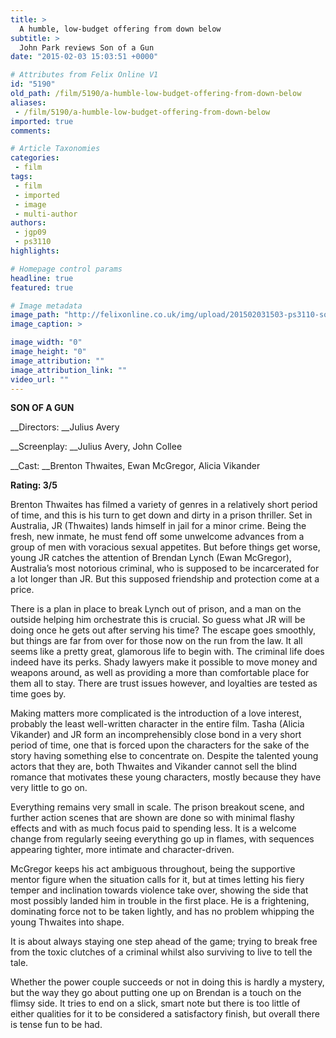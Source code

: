 ```yaml
---
title: >
  A humble, low-budget offering from down below
subtitle: >
  John Park reviews Son of a Gun
date: "2015-02-03 15:03:51 +0000"

# Attributes from Felix Online V1
id: "5190"
old_path: /film/5190/a-humble-low-budget-offering-from-down-below
aliases:
 - /film/5190/a-humble-low-budget-offering-from-down-below
imported: true
comments:

# Article Taxonomies
categories:
 - film
tags:
 - film
 - imported
 - image
 - multi-author
authors:
 - jgp09
 - ps3110
highlights:

# Homepage control params
headline: true
featured: true

# Image metadata
image_path: "http://felixonline.co.uk/img/upload/201502031503-ps3110-son-of-a-gun-1-cmyk.jpg"
image_caption: >

image_width: "0"
image_height: "0"
image_attribution: ""
image_attribution_link: ""
video_url: ""
---
```


__SON OF A GUN__

__Directors: __Julius Avery

__Screenplay: __Julius Avery, John Collee

__Cast: __Brenton Thwaites, Ewan McGregor, Alicia Vikander

__Rating: 3/5__

Brenton Thwaites has filmed a variety of genres in a relatively short period of time, and this is his turn to get down and dirty in a prison thriller. Set in Australia, JR (Thwaites) lands himself in jail for a minor crime. Being the fresh, new inmate, he must fend off some unwelcome advances from a group of men with voracious sexual appetites. But before things get worse, young JR catches the attention of Brendan Lynch (Ewan McGregor), Australia’s most notorious criminal, who is supposed to be incarcerated for a lot longer than JR. But this supposed friendship and protection come at a price.

There is a plan in place to break Lynch out of prison, and a man on the outside helping him orchestrate this is crucial. So guess what JR will be doing once he gets out after serving his time? The escape goes smoothly, but things are far from over for those now on the run from the law. It all seems like a pretty great, glamorous life to begin with. The criminal life does indeed have its perks. Shady lawyers make it possible to move money and weapons around, as well as providing a more than comfortable place for them all to stay. There are trust issues however, and loyalties are tested as time goes by.

Making matters more complicated is the introduction of a love interest, probably the least well-written character in the entire film. Tasha (Alicia Vikander) and JR form an incomprehensibly close bond in a very short period of time, one that is forced upon the characters for the sake of the story having something else to concentrate on. Despite the talented young actors that they are, both Thwaites and Vikander cannot sell the blind romance that motivates these young characters, mostly because they have very little to go on.

Everything remains very small in scale. The prison breakout scene, and further action scenes that are shown are done so with minimal flashy effects and with as much focus paid to spending less. It is a welcome change from regularly seeing everything go up in flames, with sequences appearing tighter, more intimate and character-driven.

McGregor keeps his act ambiguous throughout, being the supportive mentor figure when the situation calls for it, but at times letting his fiery temper and inclination towards violence take over, showing the side that most possibly landed him in trouble in the first place. He is a frightening, dominating force not to be taken lightly, and has no problem whipping the young Thwaites into shape.

It is about always staying one step ahead of the game; trying to break free from the toxic clutches of a criminal whilst also surviving to live to tell the tale.

Whether the power couple succeeds or not in doing this is hardly a mystery, but the way they go about putting one up on Brendan is a touch on the flimsy side. It tries to end on a slick, smart note but there is too little of either qualities for it to be considered a satisfactory finish, but overall there is tense fun to be had.
